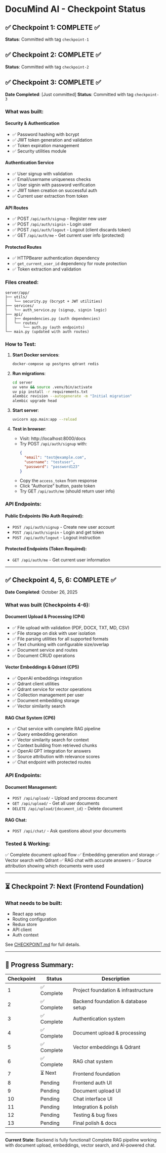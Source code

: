 # DocuMind AI - Checkpoint Status

## ✅ Checkpoint 1: COMPLETE ✅
**Status**: Committed with tag `checkpoint-1`

## ✅ Checkpoint 2: COMPLETE ✅
**Status**: Committed with tag `checkpoint-2`

## ✅ Checkpoint 3: COMPLETE ✅
**Date Completed**: [Just committed]
**Status**: Committed with tag `checkpoint-3`

### What was built:

#### Security & Authentication
- ✅ Password hashing with bcrypt
- ✅ JWT token generation and validation
- ✅ Token expiration management
- ✅ Security utilities module

#### Authentication Service
- ✅ User signup with validation
- ✅ Email/username uniqueness checks
- ✅ User signin with password verification
- ✅ JWT token creation on successful auth
- ✅ Current user extraction from token

#### API Routes
- ✅ POST `/api/auth/signup` - Register new user
- ✅ POST `/api/auth/signin` - Login user
- ✅ POST `/api/auth/logout` - Logout (client discards token)
- ✅ GET `/api/auth/me` - Get current user info (protected)

#### Protected Routes
- ✅ HTTPBearer authentication dependency
- ✅ `get_current_user_id` dependency for route protection
- ✅ Token extraction and validation

### Files created:

```
server/app/
├── utils/
│   └── security.py (bcrypt + JWT utilities)
├── services/
│   └── auth_service.py (signup, signin logic)
├── api/
│   ├── dependencies.py (auth dependencies)
│   └── routes/
│       └── auth.py (auth endpoints)
└── main.py (updated with auth routes)
```

### How to Test:

1. **Start Docker services**:
   ```bash
   docker-compose up postgres qdrant redis
   ```

2. **Run migrations**:
   ```bash
   cd server
   uv venv && source .venv/bin/activate
   uv pip install -r requirements.txt
   alembic revision --autogenerate -m "Initial migration"
   alembic upgrade head
   ```

3. **Start server**:
   ```bash
   uvicorn app.main:app --reload
   ```

4. **Test in browser**:
   - Visit: http://localhost:8000/docs
   - Try POST `/api/auth/signup` with:
     ```json
     {
       "email": "test@example.com",
       "username": "testuser",
       "password": "password123"
     }
     ```
   - Copy the `access_token` from response
   - Click "Authorize" button, paste token
   - Try GET `/api/auth/me` (should return user info)

### API Endpoints:

#### Public Endpoints (No Auth Required):
- `POST /api/auth/signup` - Create new user account
- `POST /api/auth/signin` - Login and get token
- `POST /api/auth/logout` - Logout instruction

#### Protected Endpoints (Token Required):
- `GET /api/auth/me` - Get current user information

---

## ✅ Checkpoint 4, 5, 6: COMPLETE ✅

**Date Completed**: October 26, 2025

### What was built (Checkpoints 4-6):

#### Document Upload & Processing (CP4)
- ✅ File upload with validation (PDF, DOCX, TXT, MD, CSV)
- ✅ File storage on disk with user isolation
- ✅ File parsing utilities for all supported formats
- ✅ Text chunking with configurable size/overlap
- ✅ Document service and routes
- ✅ Document CRUD operations

#### Vector Embeddings & Qdrant (CP5)
- ✅ OpenAI embeddings integration
- ✅ Qdrant client utilities
- ✅ Qdrant service for vector operations
- ✅ Collection management per user
- ✅ Document embedding storage
- ✅ Vector similarity search

#### RAG Chat System (CP6)
- ✅ Chat service with complete RAG pipeline
- ✅ Query embedding generation
- ✅ Vector similarity search for context
- ✅ Context building from retrieved chunks
- ✅ OpenAI GPT integration for answers
- ✅ Source attribution with relevance scores
- ✅ Chat endpoint with protected routes

### API Endpoints:

#### Document Management:
- `POST /api/upload/` - Upload and process document
- `GET /api/upload/` - Get all user documents
- `DELETE /api/upload/{document_id}` - Delete document

#### RAG Chat:
- `POST /api/chat/` - Ask questions about your documents

### Tested & Working:
✅ Complete document upload flow
✅ Embedding generation and storage
✅ Vector search with Qdrant
✅ RAG chat with accurate answers
✅ Source attribution showing which documents were used

---

## ⏳ Checkpoint 7: Next (Frontend Foundation)

### What needs to be built:
- React app setup
- Routing configuration
- Redux store
- API client
- Auth context

See [CHECKPOINT.md](./CHECKPOINT.md) for full details.

---

## 📝 Progress Summary:

| Checkpoint | Status | Description |
|------------|--------|-------------|
| 1 | ✅ Complete | Project foundation & infrastructure |
| 2 | ✅ Complete | Backend foundation & database setup |
| 3 | ✅ Complete | Authentication system |
| 4 | ✅ Complete | Document upload & processing |
| 5 | ✅ Complete | Vector embeddings & Qdrant |
| 6 | ✅ Complete | RAG chat system |
| 7 | ⏳ Next | Frontend foundation |
| 8 | Pending | Frontend auth UI |
| 9 | Pending | Document upload UI |
| 10 | Pending | Chat interface UI |
| 11 | Pending | Integration & polish |
| 12 | Pending | Testing & bug fixes |
| 13 | Pending | Final polish & docs |

---

**Current State**: Backend is fully functional! Complete RAG pipeline working with document upload, embeddings, vector search, and AI-powered chat.

